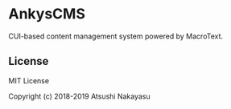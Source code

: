 
# AnkysCMS

CUI-based content management system powered by MacroText.

## License

MIT License

Copyright (c) 2018-2019 Atsushi Nakayasu
